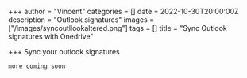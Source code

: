 +++
author = "Vincent"
categories = []
date = 2022-10-30T20:00:00Z
description = "Outlook signatures"
images = ["/images/syncoutllookaltered.png"]
tags = []
title = "Sync Outlook signatures with Onedrive"

+++
Sync your outlook signatures

    more coming soon